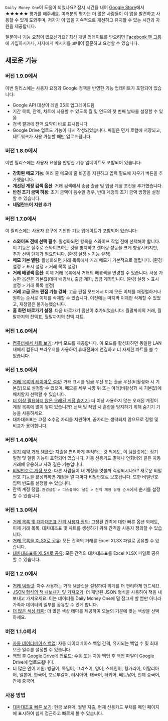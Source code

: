 `Daily Money One`이 도움이 되었나요? 잠시 시간을 내어 [Google Store](https://play.google.com/store/apps/details?id=com.colaorange.dailymoneyone)에서 ★★★★★ 평가를 해주세요. 여러분의 평가는 더 많은 사람들이 이 앱을 발견하고 사용할 수 있게 도와주며, 저자가 이 앱을 지속적으로 개선하고 유지할 수 있는 시간과 자원을 제공합니다.

질문이나 기능 요청이 있으신가요? 최신 개발 업데이트를 받으려면 [Facebook 팬 그룹](https://www.facebook.com/colaorange.daily.money)에 가입하시거나, 저자에게 메시지를 보내어 질문하고 요청할 수 있습니다.

## 새로운 기능

### 버전 1.9.0에서
이번 릴리스에는 사용자 요청과 Google 정책을 반영한 기능 업데이트가 포함되어 있습니다:
* Google API 대상이 레벨 35로 업그레이드됨  
* 기간 목록, 잔액, 차트에 사용할 수 있도록 월 및 연도의 첫 번째 날짜를 설정할 수 있음  
* 검색 결과에 잔액 요약이 바로 표시됩니다  
* Google Drive 업로드 기능이 다시 작성되었습니다. 파일은 먼저 로컬에 저장되고, 네트워크가 사용 가능할 때만 업로드됩니다.

### 버전 1.8.0에서
이번 릴리스에는 사용자 요청을 반영한 기능 업데이트도 포함되어 있습니다:
* **강화된 메모 기능**: 여러 줄 메모에 줄 바꿈을 지원하고 입력 필드에 지우기 버튼을 추가했습니다.
* **개선된 계정 검색 옵션**: 거래 검색에서 송금 출금 및 입금 계정 조건을 추가했습니다.
* **반전 초기 금액 허용**: 초기 금액이 음수일 경우, 반대 계정의 초기 금액 방향을 설정할 수 있습니다.
* **네덜란드어 지원 추가**

### 버전 1.7.0에서
이 릴리스에는 사용자 요구에 기반한 기능 업데이트가 포함되어 있습니다:
* **스와이프 전에 선택 필수**: 활성화되면 항목을 스와이프 작업 전에 선택해야 합니다. 이 기능은 실수로 스와이프하는 것을 방지하고 렌더링 성능을 크게 향상시키지만, 추가 선택 단계가 필요합니다. (환경 설정 > 기능 설정)
* **메모 기본 열림**: 활성화되면 거래 목록에서 거래 메모가 기본적으로 열립니다. (환경 설정 > 표시 설정 > 거래 목록 설정)
* **거래 배경색 옵션**: 이제 거래 목록에서 거래의 배경색을 변경할 수 있습니다. 사용 가능한 옵션은 기본값(테마 배경색), 출금 계좌, 입금 계좌입니다. (환경 설정 > 표시 설정 > 거래 목록 설정)
* **거래 고급 모드 편집 기능 강화**: 고급 편집 모드에서 이제 모든 이체를 재정렬하거나 원하는 순서로 이체를 삭제할 수 있습니다. 이전에는 마지막 이체만 삭제할 수 있었고, 재정렬은 불가능했습니다.
* **홈 화면 바로가기 설정**: 다음 바로가기 옵션이 추가되었습니다: 월말까지의 거래, 월말까지의 잔액표, 월말까지의 잔액 차트.

### 버전 1.6.0에서
* [컴퓨터에서 차트 보기](https://youtu.be/Ag8cqg9gzi0): 서버 모드를 제공합니다. 이 모드를 활성화하면 동일한 LAN 내에서 컴퓨터 브라우저를 사용하여 휴대전화에 연결하고 더 자세한 차트를 볼 수 있습니다.

### 버전 1.5.0에서
* [거래 목록의 레이아웃 설정](https://youtu.be/TzQj2pY6sWs): 거래 표시를 입금 우선 또는 출금 우선(비활성화 시 기본값)으로 설정할 수 있으며, 메모를 세부 사항 위 또는 아래(비활성화 시 기본값)에 배치할지 선택할 수 있습니다.
* [더 이상 필요하지 않은 오래된 계정 숨기기](https://youtu.be/nKq7Mh_2nQA): 더 이상 사용하지 않는 오래된 계정이 계정 목록에 많이 쌓여 있습니까? 선택 및 작업 시 혼란을 방지하기 위해 숨기기 기능을 사용하세요.
* 대차대조표는 고정 소수점 자리를 지원하며, 끝자리는 생략되지 않으므로 정렬 및 비교가 용이합니다.

### 버전 1.4.0에서
* [정기 예약 거래 템플릿](https://youtu.be/TzQj2pY6sWs): 지출을 편리하게 추적하는 것 외에도, 이 템플릿에는 정기 일정 및 알림 기능이 포함되어 있습니다. 자동 신용카드 결제나 연회비와 같은 자동 거래에 유용하고 사려 깊은 기능입니다.
* [비밀번호로 계정 보호](https://youtu.be/peoYqNG_4pk): 다른 사람들이 내 계정을 엿볼까 걱정되시나요? 새로운 비밀번호 기능을 활성화하면 계정을 열 때마다 비밀번호로 보호됩니다. 또한 비밀번호 입력 빈도를 설정할 수 있습니다.
* 잔액 계정 정렬: `환경설정 > 디스플레이 설정 > 잔액 계정 유형 순서`에서 순서를 설정할 수 있습니다.

### 버전 1.3.0에서
* [거래 목록 및 대차대조표 간격 사용자 정의](https://youtu.be/O7EcLN82qIU): 고정된 간격에 대한 빠른 옵션 외에도, 이제 거래 목록, 대차대조표 및 차트를 생성하기 위해 간격을 사용자 정의할 수 있습니다.
* [거래 목록을 XLSX로 공유](https://youtu.be/Bf7j39fsCSc): 모든 간격의 거래를 Excel XLSX 파일로 공유할 수 있습니다.
* [대차대조표를 XLSX로 공유](https://youtu.be/kpxJxNsButA): 모든 간격의 대차대조표를 Excel XLSX 파일로 공유할 수 있습니다.

### 버전 1.2.0에서
* [거래 템플릿](https://youtu.be/CtfJ5BecZfY): 자주 사용하는 거래 템플릿을 설정하여 회계를 더 편리하게 만드세요.
* [JSON 형식의 책 내보내기 및 가져오기](https://youtu.be/bHGEH7zcj78): 더 개방된 JSON 형식을 사용하여 책을 내보내고 가져오세요. 이는 데이터를 Daily Money One에 덜 잠그게 할 뿐만 아니라 가족과 데이터의 일부를 공유할 수 있게 합니다.
* [더 많은 색상 테마](https://youtu.be/3Yw7m2AOvfc): 더 많은 색상 테마를 제공하여 오늘의 기분에 맞는 색상을 선택하세요.

### 버전 1.1.0에서
* [자동 데이터베이스 백업](https://youtube.com/shorts/dWePWDncx0k): 자동 데이터베이스 백업 간격, 유지되는 백업 수 및 최대 보관 일수를 설정할 수 있습니다.
* [백업 후 Google Drive에 업로드](https://youtu.be/hOJdtKElLuw): 수동 또는 자동 백업 후 백업 파일이 Google Drive에 업로드됩니다.
* 더 많은 언어 지원: 벵골어, 독일어, 그리스어, 영어, 스페인어, 헝가리어, 이탈리아어, 일본어, 한국어, 포르투갈어, 러시아어, 태국어, 터키어, 베트남어, 번체 중국어, 간체 중국어.

### 사용 방법
 * [대차대조표 빠른 보기](https://youtu.be/66tJxSrI_vQ): 현금 보유액, 월별 지출, 현재 신용카드 부채를 메인 페이지에 표시하여 쉽게 접근하고 빠르게 볼 수 있습니다.